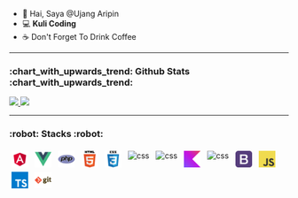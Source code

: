 - 👋 Hai, Saya @Ujang Aripin
- :computer: <b>Kuli Coding</b>
- :coffee: Don't Forget To Drink Coffee

<hr/>
<h3>:chart_with_upwards_trend: Github Stats :chart_with_upwards_trend:</h3>
<p align="left">
<a href="https://github.com/ujangaripin24">
  <img height="150em" src="https://github-readme-stats.vercel.app/api?username=ujangaripin24&theme=tokyonight&show_icons=true"/>
  <img height="150em" src="https://github-readme-stats-eight-theta.vercel.app/api/top-langs/?username=ujangaripin24&layout=compact&langs_count=8&theme=tokyonight"/>
</a>
</p>
<hr/>
<h3>:robot: Stacks :robot:</h3>
<p align="left">
<img title="Angular JS" src="https://raw.githubusercontent.com/github/explore/80688e429a7d4ef2fca1e82350fe8e3517d3494d/topics/angular/angular.png" alt="angular" height="30" style="vertical-align:top; margin:4px">
<img title="Vue JS" src="https://raw.githubusercontent.com/github/explore/80688e429a7d4ef2fca1e82350fe8e3517d3494d/topics/vue/vue.png" alt="vue" height="30" style="vertical-align:top; margin:4px">
<img title="PHP" src="https://raw.githubusercontent.com/github/explore/80688e429a7d4ef2fca1e82350fe8e3517d3494d/topics/php/php.png" alt="php" height="30" style="vertical-align:top; margin:4px">
<img title="HTML" src="https://raw.githubusercontent.com/github/explore/80688e429a7d4ef2fca1e82350fe8e3517d3494d/topics/html/html.png" alt="html" height="30" style="vertical-align:top; margin:4px">
<img title="CSS" src="https://raw.githubusercontent.com/github/explore/80688e429a7d4ef2fca1e82350fe8e3517d3494d/topics/css/css.png" alt="css" height="30" style="vertical-align:top; margin:4px">
<img title="Bulma" src="https://img.stackshare.io/service/5204/bulma-logo.png" alt="css" height="30" style="vertical-align:top; margin:4px">
<img title="Leaflet JS" src="https://w7.pngwing.com/pngs/347/210/png-transparent-leaflet-javascript-library-web-browser-plug-in-software-framework-others-leaf-rss-map.png" alt="css" height="30" style="vertical-align:top; margin:4px">
<img title="Kotlin" src="https://raw.githubusercontent.com/github/explore/80688e429a7d4ef2fca1e82350fe8e3517d3494d/topics/kotlin/kotlin.png" alt="css" height="30" style="vertical-align:top; margin:4px">
<img title="Ionic" src="https://upload.wikimedia.org/wikipedia/commons/thumb/2/24/Ionic-logo-landscape.svg/1200px-Ionic-logo-landscape.svg.png" alt="css" height="30" style="vertical-align:top; margin:4px">
  
<img title="Bootstrap" src="https://raw.githubusercontent.com/github/explore/80688e429a7d4ef2fca1e82350fe8e3517d3494d/topics/bootstrap/bootstrap.png" alt="bootstrap" height="30" style="vertical-align:top; margin:4px">
<img title="JavaScript" src="https://raw.githubusercontent.com/github/explore/80688e429a7d4ef2fca1e82350fe8e3517d3494d/topics/javascript/javascript.png" alt="Javascript" height="30" style="vertical-align:top; margin:4px">
<img title="TypeScript" src="https://raw.githubusercontent.com/github/explore/80688e429a7d4ef2fca1e82350fe8e3517d3494d/topics/typescript/typescript.png" alt="typescript" height="30" style="vertical-align:top; margin:4px">
<img title="GIT" src="https://raw.githubusercontent.com/github/explore/80688e429a7d4ef2fca1e82350fe8e3517d3494d/topics/git/git.png" alt="git" height="30" style="vertical-align:top; margin:4px">
</p>
